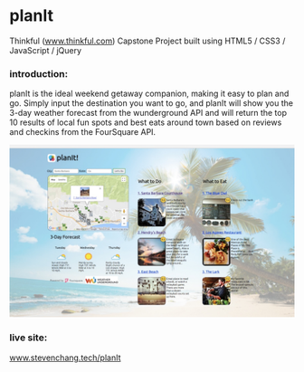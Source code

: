 # planIt 

Thinkful (www.thinkful.com) Capstone Project built using HTML5 / CSS3 / JavaScript / jQuery

### introduction:  
planIt is the ideal weekend getaway companion, making it easy to plan and go.  Simply input the destination you want to go, and planIt will show you the 3-day weather forecast from the wunderground API and will return the top 10 results of local fun spots and best eats around town based on reviews and checkins from the FourSquare API. 

![Screenshot](/Assets/screenshot.jpg?raw=true "Optional Title")

### live site:
www.stevenchang.tech/planIt
